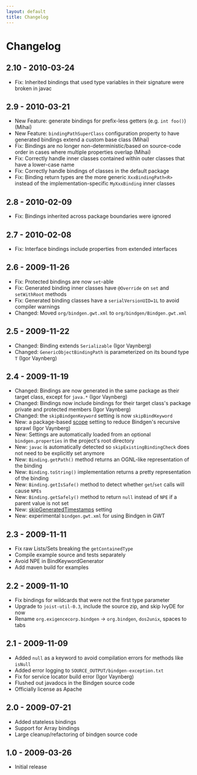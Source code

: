 ```yaml
---
layout: default
title: Changelog
---
```


Changelog
=========

## 2.10 - 2010-03-24

* Fix: Inherited bindings that used type variables in their signature were broken in javac

## 2.9 - 2010-03-21

* New Feature: generate bindings for prefix-less getters (e.g. `int foo()`) (Mihai)
* New Feature: `bindingPathSuperClass` configuration property to have generated bindings extend a custom base class (Mihai) 
* Fix: Bindings are no longer non-deterministic/based on source-code order in cases where multiple properties overlap (Mihai)
* Fix: Correctly handle inner classes contained within outer classes that have a lower-case name
* Fix: Correctly handle bindings of classes in the default package
* Fix: Binding return types are the more generic `XxxBindingPath<R>` instead of the implementation-specific `MyXxxBinding` inner classes

## 2.8 - 2010-02-09

* Fix: Bindings inherited across package boundaries were ignored

## 2.7 - 2010-02-08

* Fix: Interface bindings include properties from extended interfaces

## 2.6 - 2009-11-26

* Fix: Protected bindings are now `set`-able
* Fix: Generated binding inner classes have `@Override` on `set` and `setWithRoot` methods
* Fix: Generated binding classes have a `serialVersionUID=1L` to avoid compiler warnings
* Changed: Moved `org/bindgen.gwt.xml` to `org/bindgen/Bindgen.gwt.xml`

## 2.5 - 2009-11-22

* Changed: Binding extends `Serializable` (Igor Vaynberg)
* Changed: `GenericObjectBindingPath` is parameterized on its bound type `T` (Igor Vaynberg)

## 2.4 - 2009-11-19

* Changed: Bindings are now generated in the same package as their target class, except for `java.*` (Igor Vaynberg)
* Changed: Bindings now include bindings for their target class's package private and protected members (Igor Vaynberg)
* Changed: the `skipBindgenKeyword` setting is now `skipBindKeyword`
* New: a package-based [scope](config.html) setting to reduce Bindgen's recursive sprawl (Igor Vaynberg)
* New: Settings are automatically loaded from an optional `bindgen.properties` in the project's root directory
* New: `javac` is automatically detected so `skipExistingBindingCheck` does not need to be explicitly set anymore
* New: `Binding.getPath()` method returns an OGNL-like representation of the binding
* New: `Binding.toString()` implementation returns a pretty representation of the binding
* New: `Binding.getIsSafe()` method to detect whether `get`/`set` calls will cause `NPEs`
* New: `Binding.getSafely()` method to return `null` instead of `NPE` if a parent value is not set
* New: [skipGeneratedTimestamps](config.html) setting
* New: experimental `bindgen.gwt.xml` for using Bindgen in GWT

## 2.3 - 2009-11-11

* Fix raw Lists/Sets breaking the `getContainedType`
* Compile example source and tests separately
* Avoid NPE in BindKeywordGenerator
* Add maven build for examples

## 2.2 - 2009-11-10

* Fix bindings for wildcards that were not the first type parameter
* Upgrade to `joist-util-0.3`, include the source zip, and skip IvyDE for now
* Rename `org.exigencecorp.bindgen` -> `org.bindgen`, `dos2unix`, spaces to tabs

## 2.1 - 2009-11-09

* Added `null` as a keyword to avoid compilation errors for methods like `isNull`
* Added error logging to `SOURCE_OUTPUT/bindgen-exception.txt`
* Fix for service locator build error (Igor Vaynberg)
* Flushed out javadocs in the Bindgen source code
* Officially license as Apache

## 2.0 - 2009-07-21

* Added stateless bindings
* Support for Array bindings
* Large cleanup/refactoring of bindgen source code

## 1.0 - 2009-03-26

* Initial release

